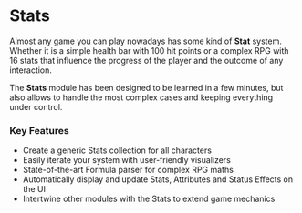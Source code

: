 # Stats

Almost any game you can play nowadays has some kind of **Stat** system. Whether it is a simple health bar with 100 hit points or a complex RPG with 16 stats that influence the progress of the player and the outcome of any interaction.

The **Stats** module has been designed to be learned in a few minutes, but also allows to handle the most complex cases and keeping everything under control.

### Key Features

* Create a generic Stats collection for all characters
* Easily iterate your system with user-friendly visualizers
* State-of-the-art Formula parser for complex RPG maths
* Automatically display and update Stats, Attributes and Status Effects on the UI
* Intertwine other modules with the Stats to extend game mechanics



